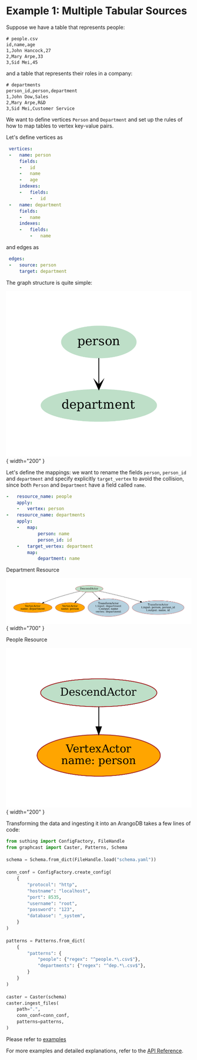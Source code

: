 # Example 1: Multiple Tabular Sources


Suppose we have a table that represents people:

```csv
# people.csv
id,name,age
1,John Hancock,27
2,Mary Arpe,33
3,Sid Mei,45
```

and a table that represents their roles in a company:

```csv
# departments
person_id,person,department
1,John Dow,Sales
2,Mary Arpe,R&D
3,Sid Mei,Customer Service
```

We want to define vertices `Person` and `Department` and set up the rules of how to map tables to vertex key-value pairs.

Let's define vertices as

```yaml
 vertices:
 -   name: person
     fields:
     -   id
     -   name
     -   age
     indexes:
     -   fields:
         -   id
 -   name: department
     fields:
     -   name
     indexes:
     -   fields:
         -   name
```

and edges as 

```yaml
 edges:
 -   source: person
     target: department
```

The graph structure is quite simple:

![People Resource Image](../assets/1-ingest-csv/figs/hr_vc2vc.png){ width="200" }


Let's define the mappings: we want to rename the fields `person`, `person_id` and `department` and specify explicitly `target_vertex` to avoid the collision, since both `Person` and `Department` have a field called `name`.  

```yaml
-   resource_name: people
    apply:
    -   vertex: person
-   resource_name: departments
    apply:
    -   map:
            person: name
            person_id: id
    -   target_vertex: department
        map:
            department: name
```

Department Resource

![Department Resource Image](../assets/1-ingest-csv/figs/hr.resource-departments.png){ width="700" }

People Resource

![People Resource Image](../assets/1-ingest-csv/figs/hr.resource-people.png){ width="200" }


Transforming the data and ingesting it into an ArangoDB takes a few lines of code:

```python
from suthing import ConfigFactory, FileHandle
from graphcast import Caster, Patterns, Schema

schema = Schema.from_dict(FileHandle.load("schema.yaml"))

conn_conf = ConfigFactory.create_config(
    {
        "protocol": "http",
        "hostname": "localhost",
        "port": 8535,
        "username": "root",
        "password": "123",
        "database": "_system",
    }
)

patterns = Patterns.from_dict(
    {
        "patterns": {
            "people": {"regex": "^people.*\.csv$"},
            "departments": {"regex": "^dep.*\.csv$"},
        }
    }
)

caster = Caster(schema)
caster.ingest_files(
    path=".",
    conn_conf=conn_conf,
    patterns=patterns,
)

```

Please refer to [examples](https://github.com/growgraph/graphcast/tree/main/examples/1-ingest-csv)

For more examples and detailed explanations, refer to the [API Reference](../reference/index.md). 
